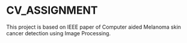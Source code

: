 # CV_ASSIGNMENT
This project is based on IEEE paper of Computer aided Melanoma skin cancer detection using Image Processing. 
